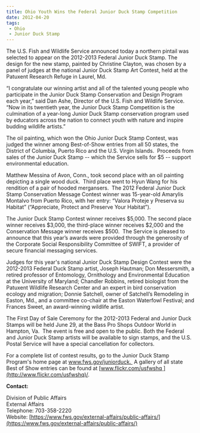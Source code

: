 ```yaml
---
title: Ohio Youth Wins the Federal Junior Duck Stamp Competition
date: 2012-04-20
tags:
 - Ohio
 - Junior Duck Stamp
---
```


The U.S. Fish and Wildlife Service announced today a northern pintail was selected to appear on the 2012-2013 Federal Junior Duck Stamp. The design for the new stamp, painted by Christine Clayton, was chosen by a panel of judges at the national Junior Duck Stamp Art Contest, held at the Patuxent Research Refuge in Laurel, Md.

“I congratulate our winning artist and all of the talented young people who participate in the Junior Duck Stamp Conservation and Design Program each year,” said Dan Ashe, Director of the U.S. Fish and Wildlife Service. “Now in its twentieth year, the Junior Duck Stamp Competition is the culmination of a year-long Junior Duck Stamp conservation program used by educators across the nation to connect youth with nature and inspire budding wildlife artists.”

The oil painting, which won the Ohio Junior Duck Stamp Contest, was judged the winner among Best-of-Show entries from all 50 states, the District of Columbia, Puerto Rico and the U.S. Virgin Islands.  Proceeds from sales of the Junior Duck Stamp -- which the Service sells for $5 -- support environmental education.

Matthew Messina of Avon, Conn., took second place with an oil painting depicting a single wood duck.  Third place went to Hyun Wang for his rendition of a pair of hooded mergansers.  The 2012 Federal Junior Duck Stamp Conservation Message Contest winner was 15-year-old Amarylis Montalvo from Puerto Rico, with her entry: “Valora Proteje y Preserva su Habitat” (“Appreciate, Protect and Preserve Your Habitat”).

The Junior Duck Stamp Contest winner receives $5,000\. The second place winner receives $3,000, the third-place winner receives $2,000 and the Conservation Message winner receives $500.  The Service is pleased to announce that this year’s awards were provided through the generosity of the Corporate Social Responsibility Committee of SWIFT, a provider of secure financial messaging services.

Judges for this year's national Junior Duck Stamp Design Contest were the 2012-2013 Federal Duck Stamp artist, Joseph Hautman; Don Messersmith, a retired professor of Entomology, Ornithology and Environmental Education at the University of Maryland; Chandler Robbins, retired biologist from the Patuxent Wildlife Research Center and an expert in bird conservation ecology and migration; Donnie Satchell, owner of Satchell’s Remodeling in Easton, Md., and a committee co-chair at the Easton Waterfowl Festival; and Frances Sweet, an award-winning wildlife artist.

The First Day of Sale Ceremony for the 2012-2013 Federal and Junior Duck Stamps will be held June 29, at the Bass Pro Shops Outdoor World in Hampton, Va.  The event is free and open to the public. Both the Federal and Junior Duck Stamp artists will be available to sign stamps, and the U.S. Postal Service will have a special cancellation for collectors.

For a complete list of contest results, go to the Junior Duck Stamp Program's home page at www.fws.gov/juniorduck.  A gallery of all state Best of Show entries can be found at [www.flickr.com/usfwshq ](http://www.flickr.com/usfwshq)/.

**Contact:**

Division of Public Affairs  
External Affairs  
Telephone: 703-358-2220  
Website: [https://www.fws.gov/external-affairs/public-affairs/](https://www.fws.gov/external-affairs/public-affairs/)
